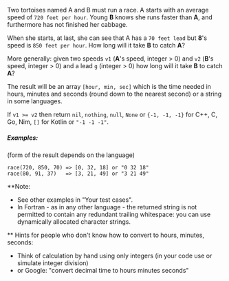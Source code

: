 Two tortoises named A and B must run a race. A starts with an average
speed of `720 feet per hour`. Young **B** knows she runs faster than
**A**, and furthermore has not finished her cabbage.

When she starts, at last, she can see that A has a `70 feet lead`
but **8**'s speed is `850 feet per hour`.
How long will it take **B** to catch **A**?

More generally: given two speeds `v1` (**A**'s speed, integer > 0)
and `v2` (**B**'s speed, integer > 0) and a lead `g` (integer > 0)
how long will it take **B** to catch **A**?

The result will be an array `[hour, min, sec]` which is the time needed in hours, minutes and seconds (round down to the nearest second) or a string in some languages.

If `v1 >= v2` then return `nil`, `nothing`, `null`, `None` or `{-1, -1, -1}`
for C++, C, Go, Nim, `[]` for Kotlin or `"-1 -1 -1"`.

##### Examples:

(form of the result depends on the language)
```
race(720, 850, 70) => [0, 32, 18] or "0 32 18"
race(80, 91, 37)   => [3, 21, 49] or "3 21 49"
```

**Note:

* See other examples in "Your test cases".
* In Fortran - as in any other language - the returned string is not permitted to contain any redundant trailing whitespace: you can use dynamically allocated character strings.

** Hints for people who don't know how to convert to hours, minutes, seconds:

* Think of calculation by hand using only integers (in your code use or simulate integer division)
* or Google: "convert decimal time to hours minutes seconds"